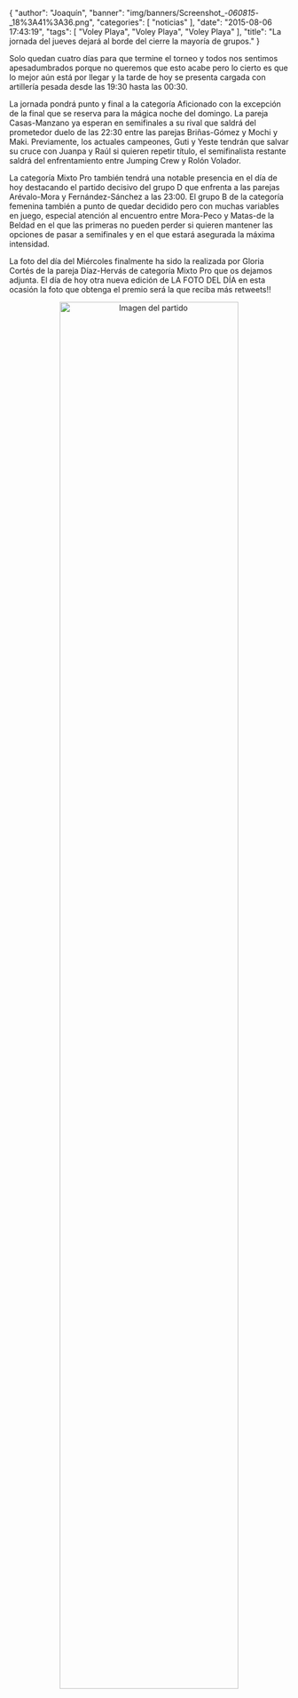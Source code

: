 {
  "author": "Joaquín", 
  "banner": "img/banners/Screenshot_-_060815_-_18%3A41%3A36.png", 
  "categories": [
    "noticias"
  ], 
  "date": "2015-08-06 17:43:19", 
  "tags": [
    "Voley Playa", 
    "Voley Playa", 
    "Voley Playa"
  ], 
  "title": "La jornada del jueves dejará al borde del cierre la mayoría de grupos."
}

Solo quedan cuatro días para que termine el torneo y todos nos sentimos apesadumbrados porque no queremos que esto acabe pero lo cierto es que lo mejor aún está por llegar y la tarde de hoy se presenta cargada con artillería pesada desde las 19:30 hasta las 00:30.

La jornada pondrá punto y final a la categoría Aficionado con la excepción de la final que se reserva para la mágica noche del domingo. La pareja Casas-Manzano ya esperan en semifinales a su rival que saldrá del prometedor duelo de las 22:30 entre las parejas Briñas-Gómez y Mochi y Maki. Previamente, los actuales campeones, Guti y Yeste tendrán que salvar su cruce con Juanpa y Raúl si quieren repetir título, el semifinalista restante saldrá del enfrentamiento entre Jumping Crew y Rolón Volador.

La categoría Mixto Pro también tendrá una notable presencia en el día de hoy destacando el partido decisivo del grupo D que enfrenta a las parejas Arévalo-Mora y Fernández-Sánchez a las 23:00. El grupo B de la categoría femenina también a punto de quedar decidido pero con muchas variables en juego, especial atención al encuentro entre Mora-Peco y Matas-de la Beldad en el que las primeras no pueden perder si quieren mantener las opciones de pasar a semifinales y en el que estará asegurada la máxima intensidad.

La foto del día del Miércoles finalmente ha sido la realizada por Gloria Cortés de la pareja Díaz-Hervás de categoría Mixto Pro que os dejamos adjunta. El día de hoy otra nueva edición de LA FOTO DEL DÍA en esta ocasión la foto que obtenga el premio será la que reciba más retweets!!

<center>
<a target="_new" href="http://www.advmiguelturra.org/img/banners/Screenshot%20-%20060815%20-%2018%3A41%3A36.png"> 
<img alt="Imagen del partido" width="80%" align="center" src="http://www.advmiguelturra.org/img/banners/Screenshot%20-%20060815%20-%2018%3A41%3A36.png"/> </a> </center>

